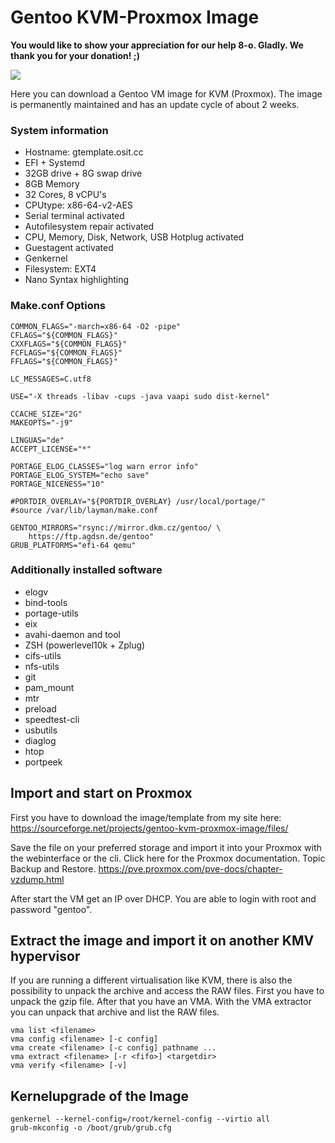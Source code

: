 Gentoo KVM-Proxmox Image
========================

**You would like to show your appreciation for our help 8-o. Gladly. We thank you for your donation! ;)**

<a href="https://www.paypal.com/donate/?hosted_button_id=JTFYJYVH37MNE">
  <img src="https://www.paypalobjects.com/en_US/i/btn/btn_donate_LG.gif">
</a>


Here you can download a Gentoo VM image for KVM (Proxmox). The image is permanently maintained and has an update cycle of about 2 weeks.

### System information

+ Hostname: gtemplate.osit.cc
+ EFI + Systemd
+ 32GB drive + 8G swap drive
+ 8GB Memory
+ 32 Cores, 8 vCPU's
+ CPUtype: x86-64-v2-AES
+ Serial terminal activated
+ Autofilesystem repair activated
+ CPU, Memory, Disk, Network, USB Hotplug activated
+ Guestagent activated
+ Genkernel
+ Filesystem: EXT4
+ Nano Syntax highlighting

### Make.conf Options

~~~
COMMON_FLAGS="-march=x86-64 -O2 -pipe"
CFLAGS="${COMMON_FLAGS}"
CXXFLAGS="${COMMON_FLAGS}"
FCFLAGS="${COMMON_FLAGS}"
FFLAGS="${COMMON_FLAGS}"

LC_MESSAGES=C.utf8

USE="-X threads -libav -cups -java vaapi sudo dist-kernel"

CCACHE_SIZE="2G"
MAKEOPTS="-j9"

LINGUAS="de"
ACCEPT_LICENSE="*"

PORTAGE_ELOG_CLASSES="log warn error info"
PORTAGE_ELOG_SYSTEM="echo save"
PORTAGE_NICENESS="10"

#PORTDIR_OVERLAY="${PORTDIR_OVERLAY} /usr/local/portage/"
#source /var/lib/layman/make.conf

GENTOO_MIRRORS="rsync://mirror.dkm.cz/gentoo/ \
    https://ftp.agdsn.de/gentoo"
GRUB_PLATFORMS="efi-64 qemu"
~~~

### Additionally installed software

+ elogv
+ bind-tools
+ portage-utils
+ eix
+ avahi-daemon and tool
+ ZSH (powerlevel10k + Zplug)
+ cifs-utils
+ nfs-utils
+ git
+ pam_mount
+ mtr
+ preload
+ speedtest-cli
+ usbutils
+ diaglog
+ htop
+ portpeek

## Import and start on Proxmox

First you have to download the image/template from my site here: https://sourceforge.net/projects/gentoo-kvm-proxmox-image/files/

Save the file on your preferred storage and import it into your Proxmox with the webinterface or the cli. Click here for the Proxmox documentation. Topic Backup and Restore.
https://pve.proxmox.com/pve-docs/chapter-vzdump.html

After start the VM get an IP over DHCP. You are able to login with root and password "gentoo".

## Extract the image and import it on another KMV hypervisor
If you are running a different virtualisation like KVM, there is also the possibility to unpack the archive and access the RAW files.
First you have to unpack the gzip file. After that you have an VMA. With the VMA extractor you can unpack that archive and list the RAW files.

~~~
vma list <filename>
vma config <filename> [-c config]
vma create <filename> [-c config] pathname ...
vma extract <filename> [-r <fifo>] <targetdir>
vma verify <filename> [-v]
~~~

## Kernelupgrade of the Image
~~~
genkernel --kernel-config=/root/kernel-config --virtio all
grub-mkconfig -o /boot/grub/grub.cfg
~~~
